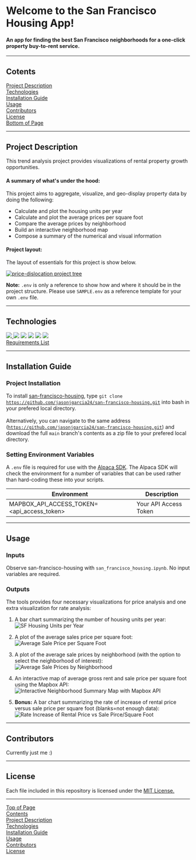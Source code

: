 # <a id="Top-of-Page"> Welcome to the San Francisco Housing App!</a>
#### An app for finding the best San Francisco neighborhoods for a one-click property buy-to-rent service.

***
## <a id="Contents">Cotents</a>
[Project Description](#Project-Description)<br>
[Technologies](#Technologies)<br>
[Installation Guide](#Installation-Guide)<br>
[Usage](#Usage)<br>
[Contributors](#Contributors)<br>
[License](#License)<br>
[Bottom of Page](#Bottom-of-Page)<br>

***
## <a id="Project-Description">Project Description</a>
This trend analysis project provides visualizations of rental property growth opportunities.

#### A summary of what's under the hood:    
This project aims to aggregate, visualize, and geo-display property data by doing the following:
 - Calculate and plot the housing units per year
 - Calculate and plot the average prices per square foot
 - Compare the average prices by neighborhood
 - Build an interactive neighborhood map
 - Compose a summary of the numerical and visual information<br>
 
#### Project layout:
The layout of essentials for this project is show below.
<p><a href="tree.txt"><img src="img/project_tree.png" title="price-dislocation project tree"></a></p>

**Note:** <code>.env</code> is only a reference to show how and where it should be in the project structure. Please use <code>SAMPLE.env</code> as a reference template for your own <code>.env</code> file.

***
## <a id="Technologies">Technologies</a>
<a href="https://docs.python.org/release/3.8.0/" title="https://docs.python.org/release/3.8.0/"><img src="https://img.shields.io/badge/python-3.8%2B-red">
<a href="https://pandas.pydata.org/docs/" title="https://pandas.pydata.org/docs/"><img src="https://img.shields.io/badge/pandas-1.3.1-green"></a>
<a href="https://jupyter-notebook.readthedocs.io/en/stable/" title="https://jupyter-notebook.readthedocs.io/en/stable/"><img src="https://img.shields.io/badge/jupyter--notebook-5.7.11-green"></a>
<a href="https://github.com/theskumar/python-dotenv" title="https://github.com/theskumar/python-dotenv"><img src="https://img.shields.io/badge/python--dotenv-0.19.0-yellowgreen"></a>
<a href="https://github.com/matplotlib/matplotlib" title="https://github.com/matplotlib/matplotlib"><img src="https://img.shields.io/badge/pyviz-2.1.0-orange"></a>
<a href="https://dash.plotly.com/" title="https://dash.plotly.com/"><img src="https://img.shields.io/badge/plotly-4.13.0-orange"></a><br>
<a href="./requirements.txt" title="requirements.txt">Requirements List</a>

***
## <a id="Installation-Guide">Installation Guide</a>
### Project Installation
To install <a href="https://github.com/jasonjgarcia24/san-francisco-housing" title="https://github.com/jasonjgarcia24/san-francisco-housing">san-francisco-housing</a>, type <code>git clone https://github.com/jasonjgarcia24/san-francisco-housing.git</code> into bash in your prefered local directory.<br><br>
Alternatively, you can navigate to the same address (<code>https://github.com/jasonjgarcia24/san-francisco-housing.git</code>) and download the full <code>main</code> branch's contents as a zip file to your prefered local directory.<br>

### Setting Environment Variables
A <code>.env</code> file is required for use with the <a href="https://alpaca.markets/" target="_blank">Alpaca SDK</a>. The Alpaca SDK will check the environment for a number of variables that can be used rather than hard-coding these into your scripts.

| Environment                                        | Description           |
| -------------------------------------------------- | --------------------- |
| MAPBOX_API_ACCESS_TOKEN= &lt;api_access_token&gt;  | Your API Access Token |

***
## <a id="Usage">Usage</a>
### Inputs
Observe san-francisco-housing with <code>san_francisco_housing.ipynb</code>. No input variables are required.<br>

### Outputs
The tools provides four necessary visualizations for price analysis and one extra visualization for rate analysis:
1. A bar chart summarizing the number of housing units per year:<br>
<img src="./img/results_housing_units_per_year.png" title="SF Housing Units per Year"><br>

2. A plot of the average sales price per square foot:<br>
<img src="./img/results_average_sale-prices_pre_square_foot.png" title="Average Sale Price per Square Foot"><br>

3. A plot of the average sale prices by neighborhood (with the option to select the neighborhood of interest):<br>
<img src="./img/results_average_sale-prices_by_neighborhood.png" title="Average Sale Prices by Neighborhood"><br>

4. An interactive map of average gross rent and sale price per square foot using the Mapbox API:<br>
<img src="./img/results_interactive_neighboorhood_summary_map.png" title="Interactive Neighborhood Summary Map with Mapbox API"><br>
    
5. **Bonus:** A bar chart summarizing the rate of increase of rental price versus sale price per square foot (blanks=not enough data):<br>
<img src="./img/results_rate_increase_rental_price_vs_sale_price.png" title="Rate Increase of Rental Price vs Sale Pirce/Square Foot"><br>

***
## <a id="Contributors">Contributors</a>
Currently just me :)<br>

***
## <a id="License">License</a>
Each file included in this repository is licensed under the <a href="https://github.com/jasonjgarcia24/sf-housing-app/blob/665e34a616f2931f3b9262dfb1115b59c28e7ac1/LICENSE" title="LICENSE">MIT License.</a>

***
[Top of Page](#Top-of-Page)<br>
[Contents](#Contents)<br>
[Project Description](#Project-Description)<br>
[Technologies](#Technologies)<br>
[Installation Guide](#Installation-Guide)<br>
[Usage](#Usage)<br>
[Contributors](#Contributors)<br>
[License](#License)<br>
<a id="Bottom-of-Page"></a>
